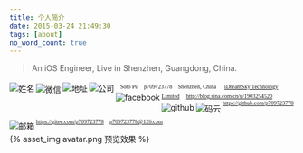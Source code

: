 ```yaml
---
title: 个人简介
date: 2015-03-24 21:49:30
tags: [about]
no_word_count: true
---
```


> An iOS Engineer, Live in Shenzhen, Guangdong, China.


<img style="margin-top: 3px" align="left" src="/2015/03/24/about/2.png"  alt="姓名" />&nbsp; <font face="黑体" size=1 >Soto Pu </font>
<img style="margin-top: 5px" align="left" src="/2015/03/24/about/3.png"  alt="微信" />&nbsp; <font face="黑体" size=1>p709723778 </font>
<img style="margin-top: 3px" align="left" src="/2015/03/24/about/1.png"  alt="地址" />&nbsp; <font face="黑体" size=1>Shenzhen, China </font>
<img style="margin-top: 3px" align="left" src="/2015/03/24/about/company.png"  alt="公司" />&nbsp; <font face="黑体" size=1>[iDreamSky Technology Limited](https://www.idreamsky.com/)</font>
<img style="margin-top: 4px" align="left" src="/2015/03/24/about/10.png"  alt="facebook" />&nbsp; <font face="黑体" size=1>http://blog.sina.com.cn/u/1903254520 </font>
<img style="margin-top: 5px" align="left" src="/2015/03/24/about/6.png"  alt="github" />&nbsp; <font face="黑体" size=1>https://github.com/p709723778 </font>
<img style="margin-top: 5px" align="left" src="/2015/03/24/about/7.png"  alt="码云" />&nbsp; <font face="黑体" size=1>https://gitee.com/p709723778 </font>
<img style="margin-top: 8px" align="left" src="/2015/03/24/about/4.png"  alt="邮箱" />&nbsp; <font face="黑体" size=1>p709723778@126.com </font>


{% asset_img avatar.png 预览效果 %}



